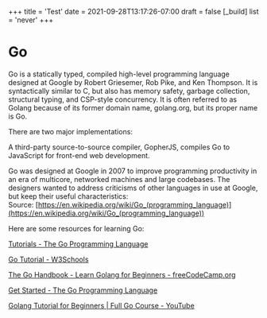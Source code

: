 +++
title = 'Test'
date = 2021-09-28T13:17:26-07:00
draft = false
[_build]
  list = 'never'
+++

Go
==




Go is a statically typed, compiled high-level programming language designed at Google by Robert Griesemer, Rob Pike, and Ken Thompson. It is syntactically similar to C, but also has memory safety, garbage collection, structural typing, and CSP-style concurrency. It is often referred to as Golang because of its former domain name, golang.org, but its proper name is Go.

There are two major implementations:

A third-party source-to-source compiler, GopherJS, compiles Go to JavaScript for front-end web development.

Go was designed at Google in 2007 to improve programming productivity in an era of multicore, networked machines and large codebases. The designers wanted to address criticisms of other languages in use at Google, but keep their useful characteristics:  
Source: [https://en.wikipedia.org/wiki/Go_(programming_language)](https://en.wikipedia.org/wiki/Go_(programming_language))

Here are some resources for learning Go:

[Tutorials - The Go Programming Language](https://go.dev/doc/tutorial/)

[Go Tutorial - W3Schools](https://www.w3schools.com/go/index.php)

[The Go Handbook - Learn Golang for Beginners - freeCodeCamp.org](https://www.freecodecamp.org/news/go-beginners-handbook/)

[Get Started - The Go Programming Language](https://go.dev/learn/)

[Golang Tutorial for Beginners | Full Go Course - YouTube](https://www.youtube.com/watch?v=yyUHQIec83I)
